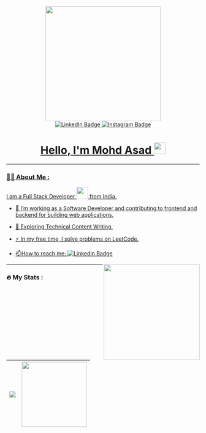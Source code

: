 
<div id="header" align="center">
  <img src="https://cdn.dribbble.com/users/1162077/screenshots/3848914/programmer.gif" width="300"/>
  <div id="badges">
  <a href="https://www.linkedin.com/in/huzaif-malik-8ab2b5232/">
    <img src="https://img.shields.io/badge/LinkedIn-blue?style=for-the-badge&logo=linkedin&logoColor=white" alt="LinkedIn Badge"/>
  </a>
  <a href="https://www.instagram.com/huzaifmalik7860/">
    <img src="https://img.shields.io/badge/Instagram-600?style=for-the-badge&logo=instagram&logoColor=white" alt="Instagram Badge"/>
</div>
  <h1>
  Hello, I'm Mohd Asad
  <img src="https://media.giphy.com/media/hvRJCLFzcasrR4ia7z/giphy.gif" width="30px"/>
</h1>
</div>

---

### :man_technologist: About Me :

I am a Full Stack Developer <img src="https://media.giphy.com/media/WUlplcMpOCEmTGBtBW/giphy.gif" width="30"> from India.
- :telescope: I’m working as a Software Developer and contributing to frontend and backend for building web applications.

- :seedling: Exploring Technical Content Writing.

- :zap: In my free time, I solve problems on LeetCode.

- :mailbox:How to reach me: [![Linkedin Badge](https://img.shields.io/badge/-kakbar-blue?style=flat&logo=Linkedin&logoColor=white)](https://www.linkedin.com/in/huzaif-malik-8ab2b5232/)
<img align="right" src="https://cdn.myportfolio.com/2fcfcb103788251450a8304378dffded/a62c047f-8369-493c-ab14-71ef51bebc55_rw_1200.gif?h=e8c7ce55b326319eaca316cc1e74518f" width="250"/>

---

### :fire: My Stats :

| <img align="center" src="https://github-readme-stats.vercel.app/api?username=mohd-asad&show_icons=true&theme=vision-friendly-dark&include_all_commits=true&count_private=true&hide=issues"/> | <img align="center" height="170" src="https://github-readme-stats.vercel.app/api/top-langs/?username=mohd-asad&layout=compact&langs_count=16&theme=vision-friendly-dark"/> |
| ------------- | ------------- |
